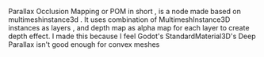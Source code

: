 Parallax Occlusion Mapping or POM in short , 
is a node made based on multimeshinstance3d . 
It uses combination of MultimeshInstance3D instances as layers , and depth map as alpha map for each layer to create depth effect.
I made this because I feel Godot's StandardMaterial3D's Deep Parallax isn't good enough for convex meshes

